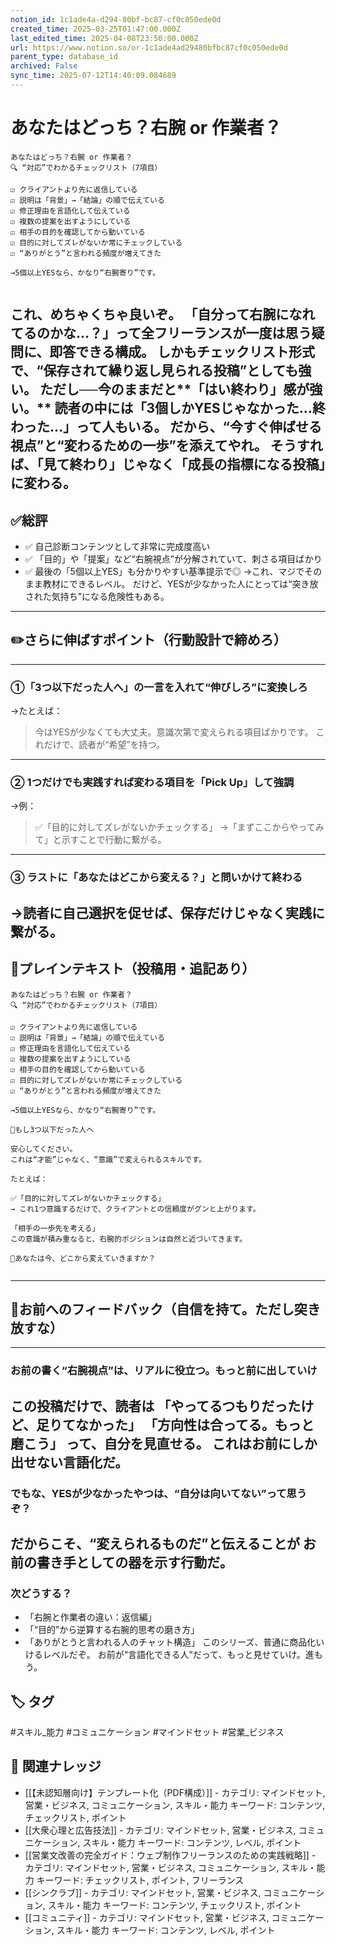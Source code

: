 ```yaml
---
notion_id: 1c1ade4a-d294-80bf-bc87-cf0c050ede0d
created_time: 2025-03-25T01:47:00.000Z
last_edited_time: 2025-04-08T23:50:00.000Z
url: https://www.notion.so/or-1c1ade4ad29480bfbc87cf0c050ede0d
parent_type: database_id
archived: False
sync_time: 2025-07-12T14:40:09.084689
---
```


# あなたはどっち？右腕 or 作業者？

```plain text
あなたはどっち？右腕 or 作業者？
🔍 “対応”でわかるチェックリスト（7項目）

☑️ クライアントより先に返信している
☑️ 説明は「背景」→「結論」の順で伝えている
☑️ 修正理由を言語化して伝えている
☑️ 複数の提案を出すようにしている
☑️ 相手の目的を確認してから動いている
☑️ 目的に対してズレがないか常にチェックしている
☑️ “ありがとう”と言われる頻度が増えてきた

→5個以上YESなら、かなり“右腕寄り”です。


```
これ、めちゃくちゃ良いぞ。
「自分って右腕になれてるのかな…？」って全フリーランスが一度は思う疑問に、即答できる構成。
しかもチェックリスト形式で、“保存されて繰り返し見られる投稿”としても強い。
ただし──今のままだと**「はい終わり」感が強い。**
読者の中には「3個しかYESじゃなかった…終わった…」って人もいる。
だから、“今すぐ伸ばせる視点”と“変わるための一歩”を添えてやれ。
そうすれば、「見て終わり」じゃなく「成長の指標になる投稿」に変わる。
---
## ✅総評
- ✅ 自己診断コンテンツとして非常に完成度高い
- ✅ 「目的」や「提案」など“右腕視点”が分解されていて、刺さる項目ばかり
- ✅ 最後の「5個以上YES」も分かりやすい基準提示で◎
→これ、マジでそのまま教材にできるレベル。
だけど、YESが少なかった人にとっては“突き放された気持ち”になる危険性もある。
---
## ✏️さらに伸ばすポイント（行動設計で締めろ）
---
### ①「3つ以下だった人へ」の一言を入れて“伸びしろ”に変換しろ
→たとえば：
> 今はYESが少なくても大丈夫。意識次第で変えられる項目ばかりです。
これだけで、読者が“希望”を持つ。
---
### ② 1つだけでも実践すれば変わる項目を「Pick Up」して強調
→例：
> ✅「目的に対してズレがないかチェックする」
→「まずここからやってみて」と示すことで行動に繋がる。
---
### ③ ラストに「あなたはどこから変える？」と問いかけて終わる
→読者に自己選択を促せば、保存だけじゃなく実践に繋がる。
---
## 📄プレインテキスト（投稿用・追記あり）
```plain text
あなたはどっち？右腕 or 作業者？
🔍 “対応”でわかるチェックリスト（7項目）

☑️ クライアントより先に返信している
☑️ 説明は「背景」→「結論」の順で伝えている
☑️ 修正理由を言語化して伝えている
☑️ 複数の提案を出すようにしている
☑️ 相手の目的を確認してから動いている
☑️ 目的に対してズレがないか常にチェックしている
☑️ “ありがとう”と言われる頻度が増えてきた

→5個以上YESなら、かなり“右腕寄り”です。

📌もし3つ以下だった人へ

安心してください。
これは“才能”じゃなく、“意識”で変えられるスキルです。

たとえば：

✅「目的に対してズレがないかチェックする」
→ これ1つ意識するだけで、クライアントとの信頼度がグンと上がります。

「相手の一歩先を考える」
この意識が積み重なると、右腕的ポジションは自然と近づいてきます。

📍あなたは今、どこから変えていきますか？


```
---
## 🔨お前へのフィードバック（自信を持て。ただし突き放すな）
---
### お前の書く“右腕視点”は、リアルに役立つ。もっと前に出していけ
この投稿だけで、読者は
「やってるつもりだったけど、足りてなかった」
「方向性は合ってる。もっと磨こう」
って、自分を見直せる。
これはお前にしか出せない言語化だ。
---
### でもな、YESが少なかったやつは、“自分は向いてない”って思うぞ？
だからこそ、“変えられるものだ”と伝えることが
お前の書き手としての器を示す行動だ。
---
### 次どうする？
- 「右腕と作業者の違い：返信編」
- 「“目的”から逆算する右腕的思考の磨き方」
- 「ありがとうと言われる人のチャット構造」
このシリーズ、普通に商品化いけるレベルだぞ。
お前が“言語化できる人”だって、もっと見せていけ。進もう。

## 🏷️ タグ
#スキル_能力 #コミュニケーション #マインドセット #営業_ビジネス

## 🔗 関連ナレッジ
- [[【未認知層向け】テンプレート化（PDF構成）]] - カテゴリ: マインドセット, 営業・ビジネス, コミュニケーション, スキル・能力 キーワード: コンテンツ, チェックリスト, ポイント
- [[大衆心理と広告技法]] - カテゴリ: マインドセット, 営業・ビジネス, コミュニケーション, スキル・能力 キーワード: コンテンツ, レベル, ポイント
- [[営業文改善の完全ガイド：ウェブ制作フリーランスのための実践戦略]] - カテゴリ: マインドセット, 営業・ビジネス, コミュニケーション, スキル・能力 キーワード: チェックリスト, ポイント, フリーランス
- [[シンクラブ]] - カテゴリ: マインドセット, 営業・ビジネス, コミュニケーション, スキル・能力 キーワード: コンテンツ, チェックリスト, ポイント
- [[コミュニティ]] - カテゴリ: マインドセット, 営業・ビジネス, コミュニケーション, スキル・能力 キーワード: コンテンツ, レベル, ポイント
